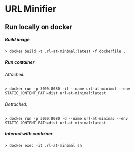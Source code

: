 # URL Minifier

## Run locally on docker
##### Build image 
`> docker build -t url-at-minimal:latest -f dockerfile .`

##### Run container
###### Attached: 
`> docker run -p 3000:8080 -it --name url-at-minimal --env STATIC_CONTENT_PATH=dist url-at-minimal:latest`
###### Dettached: 
`> docker run -p 3000:8080 -d --name url-at-minimal --env STATIC_CONTENT_PATH=dist url-at-minimal:latest`

##### Interact with container
`> docker exec -it url-at-minimal sh`